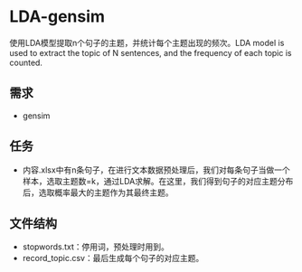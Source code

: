 # LDA-gensim
使用LDA模型提取n个句子的主题，并统计每个主题出现的频次。LDA model is used to extract the topic of N sentences, and the frequency of each topic is counted.
## 需求
- gensim  
## 任务
- 内容.xlsx中有n条句子，在进行文本数据预处理后，我们对每条句子当做一个样本，选取主题数=k，通过LDA求解。在这里，我们得到句子的对应主题分布后，选取概率最大的主题作为其最终主题。 
## 文件结构
- stopwords.txt：停用词，预处理时用到。   
- record_topic.csv：最后生成每个句子的对应主题。  


